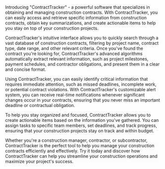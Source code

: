 Introducing "ContractTracker" - a powerful software that specializes in obtaining and managing construction contracts. With ContractTracker, you can easily access and retrieve specific information from construction contracts, obtain key summarizations, and create actionable items to help you stay on top of your construction projects.

ContractTracker's intuitive interface allows you to quickly search through a vast database of construction contracts, filtering by project name, contract type, date range, and other relevant criteria. Once you've found the contract you're looking for, ContractTracker's advanced algorithms automatically extract relevant information, such as project milestones, payment schedules, and contractor obligations, and present them in a clear and concise format.

Using ContractTracker, you can easily identify critical information that requires immediate attention, such as missed deadlines, incomplete work, or potential contract violations. With ContractTracker's customizable alert system, you can receive real-time notifications whenever significant changes occur in your contracts, ensuring that you never miss an important deadline or contractual obligation.

To help you stay organized and focused, ContractTracker allows you to create actionable items based on the information you've gathered. You can assign tasks to specific team members, set deadlines, and track progress, ensuring that your construction projects stay on track and within budget.

Whether you're a construction manager, contractor, or subcontractor, ContractTracker is the perfect tool to help you manage your construction contracts efficiently and effectively. Try it today and discover how ContractTracker can help you streamline your construction operations and maximize your project's success.

